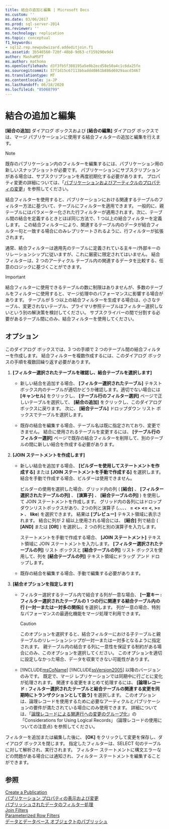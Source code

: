 ```yaml
---
title: 結合の追加と編集 | Microsoft Docs
ms.custom: ''
ms.date: 03/06/2017
ms.prod: sql-server-2014
ms.reviewer: ''
ms.technology: replication
ms.topic: conceptual
f1_keywords:
- sql12.rep.newpubwizard.addeditjoin.f1
ms.assetid: 3b546560-720f-48b8-9d63-cf159290e9d4
author: MashaMSFT
ms.author: mathoma
ms.openlocfilehash: d3f3fb5f308195a5e0b2ecd58e50a4c1c6da25fe
ms.sourcegitcommit: 57f1d15c67113bbadd40861b886d6929aacd3467
ms.translationtype: MT
ms.contentlocale: ja-JP
ms.lasthandoff: 06/18/2020
ms.locfileid: "85068799"
---
```

# <a name="add-or-edit-join"></a>結合の追加と編集
  **[結合の追加]** ダイアログ ボックスおよび **[結合の編集]** ダイアログ ボックスでは、マージ パブリケーションに使用する結合フィルターの追加と編集を行えます。  
  
> [!NOTE]  
>  既存のパブリケーション内のフィルターを編集するには、パブリケーション用の新しいスナップショットが必要です。 パブリケーションにサブスクリプションがある場合は、サブスクリプションを再度初期化する必要があります。 プロパティ変更の詳細については、「[パブリケーションおよびアーティクルのプロパティの変更](publish/change-publication-and-article-properties.md)」を参照してください。  
  
 結合フィルターを使用すると、パブリケーションにおける関連するテーブルのフィルター方法に基づいて、テーブルにフィルターを適用できます。 一般的に、親テーブルにはパラメーター化された行フィルターが適用されます。次に、テーブル間の結合を定義するときとほぼ同じ方法で、1 つ以上の結合フィルターを定義します。 この結合フィルターにより、関連するテーブル内のデータが結合フィルター句と一致する場合にのみレプリケートされるように、行フィルターが拡張されます。  
  
 通常、結合フィルターは適用先のテーブルに定義されている主キー/外部キーのリレーションシップに従いますが、これに厳密に限定されてはいません。 結合フィルターは、2 つのアーティクル テーブル内の関連するデータを比較する、任意のロジックに基づくことができます。  
  
> [!IMPORTANT]  
>  結合フィルターに使用できるテーブルの数に制限はありませんが、多数のテーブルをフィルターに使用すると、マージ処理中のパフォーマンスに影響する場合があります。 テーブルが 5 つ以上の結合フィルターを生成する場合は、小さなテーブル、変更されないテーブル、プライマリ参照テーブルはフィルター選択しないという別の解決策を検討してください。 サブスクライバーの間で分割する必要があるテーブル間にのみ、結合フィルターを使用してください。  
  
## <a name="options"></a>オプション  
 このダイアログ ボックスでは、3 つの手順で 2 つのテーブル間の結合フィルターを作成します。 結合フィルターを複数作成するには、このダイアログ ボックスの手順を複数回繰り返す必要があります。  
  
1.  **[フィルター選択されたテーブルを確認し、結合テーブルを選択します]**  
  
    -   新しい結合を追加する場合、 **[フィルター選択されたテーブル]** テキスト ボックス内のテーブルが適切かどうか確認します。適切でない場合には **[キャンセル]** をクリックし、 **[テーブル行のフィルター選択]** ページで正しいテーブルを選択して、 **[結合の追加]** をクリックし、このダイアログ ボックスに戻ります。 次に、 **[結合テーブル]** ドロップダウン リスト ボックスでテーブルを選択します。  
  
    -   既存の結合を編集する場合、テーブル名は既に指定されており、変更できません。 結合に使用されるテーブルを変更するには、 **[テーブル行のフィルター選択]** ページで既存の結合フィルターを削除して、別のテーブルの間に新しい結合を作成する必要があります。  
  
2.  **[JOIN ステートメントを作成します]**  
  
    -   新しい結合を追加する場合、 **[ビルダーを使用してステートメントを作成する]** または **[JOIN ステートメントを手動で作成する]** を選択します。 結合を手動で作成する場合、ビルダーは使用できません。  
  
         ビルダーの使用を選択した場合、グリッド内の列 ( **[結合]** 、 **[フィルター選択されたテーブルの列]** 、 **[演算子]** 、 **[結合テーブルの列]** ) を使用して JOIN ステートメントを作成します。 グリッド内の各列にはドロップダウンリストボックスがあり、2つの列と演算子 (、、、、 **=** **<>** **<=** **\<**, **>=** **>** 、 **like**) を選択できます。 結果は **[プレビュー]** テキスト領域に表示されます。 結合に列が 2 組以上使用される場合には、 **[結合]** 列で結合 ( **[AND]** または **[OR]** ) を選択し、2 つの列と別の演算子を入力します。  
  
         ステートメントを手動で作成する場合、 **[JOIN ステートメント]** テキスト領域に JOIN ステートメントを入力します。 **[フィルター選択されたテーブルの列]** リスト ボックスと **[結合テーブルの列]** リスト ボックスを使用して、列を **[結合テーブルの列]** テキスト領域にドラッグ アンド ドロップします。  
  
    -   既存の結合を編集する場合、手動で編集する必要があります。  
  
3.  **[結合オプションを指定します]**  
  
    -   フィルター選択するテーブル内で結合する列が一意な場合、 **[一意キー : フィルター選択されたテーブルの 1 つの行に関連する結合テーブル内の行 (一対一または一対多の関係)]** を選択します。 列が一意の場合、特別なパフォーマンスの最適化機能をマージ処理で利用できます。  
  
        > [!CAUTION]  
        >  このオプションを選択すると、結合フィルターにおける子テーブルと親テーブルのリレーションシップが一対一または一対多となるように指定されます。 親テーブル内の結合する列に一意性を保証する制約がある場合にのみ、このオプションを選択してください。 このオプションを適切に設定しなかった場合、データを収束できない可能性があります。  
  
    -   [!INCLUDE[msCoName](../../includes/msconame-md.md)] [!INCLUDE[ssVersion2005](../../includes/ssversion2005-md.md)] 以降のバージョンのみです。 既定で、マージ レプリケーションでは同期中に行ごとに変化が処理されます。 関連する変更をまとめて処理するには、 **[論理レコード : フィルター選択されたテーブルと結合テーブルの関連する変更を同期時にトランザクションとして扱う]** を選択します。 このオプションは、論理レコードを使用するために必要なアーティクルとパブリケーションの要件が満たされている場合にのみ使用できます。 詳細については、「[論理レコードによる関連行への変更のグループ化](merge/group-changes-to-related-rows-with-logical-records.md)」の「Considerations for Using Logical Records」 (論理レコードの使用についての注意点) を参照してください。  
  
 フィルターを追加または編集した後に、 **[OK]** をクリックして変更を保存し、ダイアログ ボックスを閉じます。 指定したフィルターは、SELECT 句のテーブルに対して解析され、実行されます。 フィルター ステートメントに構文エラーなどの問題がある場合には通知され、フィルター ステートメントを編集することができます。  
  
## <a name="see-also"></a>参照  
 [Create a Publication](publish/create-a-publication.md)   
 [パブリケーション プロパティの表示および変更](publish/view-and-modify-publication-properties.md)   
 [パブリッシュされたデータのフィルター処理](publish/filter-published-data.md)   
 [Join Filters](merge/join-filters.md)   
 [Parameterized Row Filters](merge/parameterized-filters-parameterized-row-filters.md)   
 [データとデータベース オブジェクトのパブリッシュ](publish/publish-data-and-database-objects.md)  
  
  
